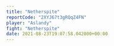 ```yaml
---
title: "Netherspite"
reportCode: "2XYJ67t3gRQqZ4FN"
player: "Aslandy"
fight: "Netherspite"
date: 2021-08-23T19:07:58.042000+00:00
---
```

